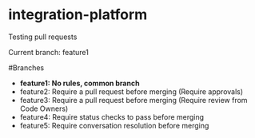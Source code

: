 # integration-platform
Testing pull requests

Current branch: feature1

#Branches
* __feature1: No rules, common branch__
* feature2: Require a pull request before merging (Require approvals)
* feature3: Require a pull request before merging (Require review from Code Owners)
* feature4: Require status checks to pass before merging
* feature5: Require conversation resolution before merging

